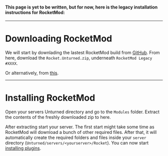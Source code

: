 #### This page is yet to be written, but for now, here is the legacy installation instructions for RocketMod:

<hr />

# Downloading RocketMod
We will start by downlading the lastest RocketMod build from [GitHub](../#). From here, download the `Rocket.Unturned.zip`, underneath `RocketMod Legacy #XXXX`.

Or alternatively, from [this](../#).

<hr />

# Installing RocketMod
Open your servers Unturned directory and go to the `Modules` folder. Extract the contents of the freshly downloaded zip to here.

After extracting start your server. The first start might take some time as RocketMod will download a bunch of other required files. After that, it will automatically create the required folders and files inside your `server` directory (`Unturned/servers/<yourserver>/Rocket`). You can now start [installing plugins](../#).